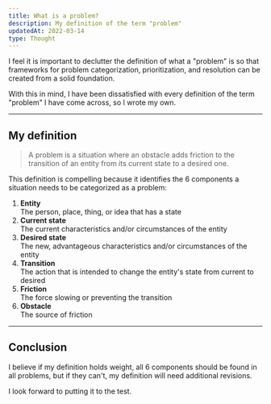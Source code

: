 ```yaml
---
title: What is a problem?
description: My definition of the term "problem"
updatedAt: 2022-03-14
type: Thought
---
```


I feel it is important to declutter the definition of what a "problem" is so that frameworks for problem categorization, prioritization, and resolution can be created from a solid foundation.

With this in mind, I have been dissatisfied with every definition of the term "problem" I have come across, so I wrote my own.

---

## My definition

> A problem is a situation where an obstacle adds friction to the transition of an entity from its current state to a desired one.

This definition is compelling because it identifies the 6 components a situation needs to be categorized as a problem:

1. **Entity** <br>The person, place, thing, or idea that has a state
2. **Current state** <br>The current characteristics and/or circumstances of the entity
3. **Desired state** <br>The new, advantageous characteristics and/or circumstances of the entity
4. **Transition** <br>The action that is intended to change the entity's state from current to desired 
5. **Friction** <br>The force slowing or preventing the transition
6. **Obstacle** <br>The source of friction
 
--- 

## Conclusion 

I believe if my definition holds weight, all 6 components should be found in all problems, but if they can't, my definition will need additional revisions.

I look forward to putting it to the test.